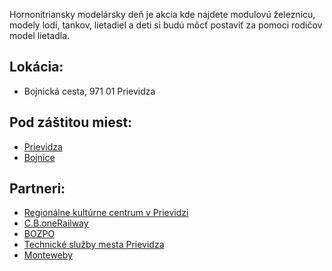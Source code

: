 Hornonitriansky modelársky deň je akcia kde nájdete modulovú železnicu, modely lodí, tankov, lietadiel a deti si budú môcť postaviť za pomoci rodičov model lietadla.

## Lokácia:

-   Bojnická cesta, 971 01 Prievidza

## Pod záštitou miest:

-   [Prievidza](https://prievidza.sk/)
-   [Bojnice](https://www.bojnice.sk/)

## Partneri:

-   [Regionálne kultúrne centrum v Prievidzi](http://www.rkcpd.sk/)
-   [C.B.oneRailway](https://www.cbonerailway.sk/)
-   [BOZPO](https://www.boz.sk/)
-   [Technické služby mesta Prievidza](https://tsmpd.sk/)
-   [Monteweby](https://m.monteweby.sk/)
